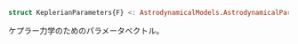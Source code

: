 ```julia
struct KeplerianParameters{F} <: AstrodynamicalModels.AstrodynamicalParameters{F, 1}
```

ケプラー力学のためのパラメータベクトル。
